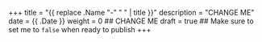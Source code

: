 +++
title = "{{ replace .Name "-" " " | title }}"
description = "CHANGE ME"
date = {{ .Date }}
weight = 0 ## CHANGE ME
draft = true ## Make sure to set me to `false` when ready to publish
+++

